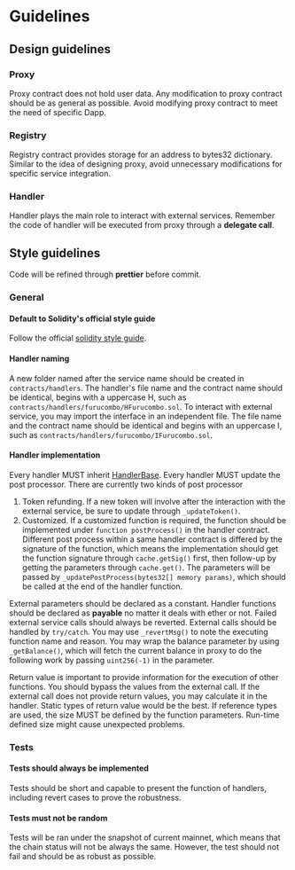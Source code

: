 # Guidelines

## Design guidelines

### Proxy

Proxy contract does not hold user data. Any modification to proxy contract should be as general as possible. Avoid modifying proxy contract to meet the need of specific Dapp.

### Registry

Registry contract provides storage for an address to bytes32 dictionary. Similar to the idea of designing proxy, avoid unnecessary modifications for specific service integration.

### Handler

Handler plays the main role to interact with external services. Remember the code of handler will be executed from proxy through a **delegate call**.

## Style guidelines

Code will be refined through **prettier** before commit.

### General

#### Default to Solidity's official style guide

Follow the official [solidity style guide](https://solidity.readthedocs.io/en/latest/style-guide.html).

#### Handler naming

A new folder named after the service name should be created in `contracts/handlers`. The handler's file name and the contract name should be identical, begins with a uppercase H, such as `contracts/handlers/furucombo/HFurucombo.sol`. To interact with external service, you may import the interface in an independent file. The file name and the contract name should be identical and begins with an uppercase I, such as `contracts/handlers/furucombo/IFurucombo.sol`.

#### Handler implementation

Every handler MUST inherit [HandlerBase](https://garage.dinngo.co/hackathon-black/legocontract/blob/develop/contracts/handlers/HandlerBase.sol). Every handler MUST update the post processor. There are currently two kinds of post processor

1.  Token refunding. If a new token will involve after the interaction with the external service, be sure to update through `_updateToken()`.
2.  Customized. If a customized function is required, the function should be implemented under `function postProcess()` in the handler contract. Different post process within a same handler contract is differed by the signature of the function, which means the implementation should get the function signature through `cache.getSig()` first, then follow-up by getting the parameters through `cache.get()`. The parameters will be passed by `_updatePostProcess(bytes32[] memory params)`, which should be called at the end of the handler function.

External parameters should be declared as a constant.
Handler functions should be declared as **payable** no matter it deals with ether or not.
Failed external service calls should always be reverted.
External calls should be handled by `try/catch`. You may use `_revertMsg()` to note the executing function name and reason.
You may wrap the balance parameter by using `_getBalance()`, which will fetch the current balance in proxy to do the following work by passing `uint256(-1)` in the parameter.

Return value is important to provide information for the execution of other functions. You should bypass the values from the external call. If the external call does not provide return values, you may calculate it in the handler. Static types of return value would be the best. If reference types are used, the size MUST be defined by the function parameters. Run-time defined size might cause unexpected problems.

### Tests

#### Tests should always be implemented

Tests should be short and capable to present the function of handlers, including revert cases to prove the robustness.

#### Tests must not be random

Tests will be ran under the snapshot of current mainnet, which means that the chain status will not be always the same. However, the test should not fail and should be as robust as possible.
